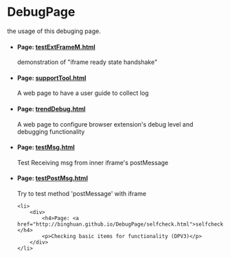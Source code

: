 DebugPage
=========
the usage of this debuging page.

<ul>
    <li>
        <div>
            <h4>Page: <a href="http://binghuan.github.io/DebugPage/testExtFrameM.html">testExtFrameM.html</a></h4>
            <p>demonstration of "iframe ready state handshake"</p>
        </div>
    </li>
    <li>
        <div>
            <h4>Page: <a href="http://binghuan.github.io/DebugPage/supportTool.html">supportTool.html</a></h4>
            <p>A web page to have a user guide to collect log</p>
        </div>
    </li>    
    <li>
        <div>
            <h4>Page: <a href="http://binghuan.github.io/DebugPage/trendDebug.html">trendDebug.html</a></h4>
            <p>A web page to configure browser extension's debug level and debugging functionality</p>
        </div>
    </li>            
    <li>
        <div>
            <h4>Page: <a href="http://binghuan.github.io/DebugPage/testMsg.html">testMsg.html</a></h4>
            <p>Test Receiving msg from inner iframe's postMessage</p>
        </div>
    </li>        
    <li>
        <div>
            <h4>Page: <a href="http://binghuan.github.io/DebugPage/testPostMsg.html">testPostMsg.html</a></h4>
            <p>Try to test method 'postMessage' with iframe</p>
        </div>
    </li>        
    
    <li>
        <div>
            <h4>Page: <a href="http://binghuan.github.io/DebugPage/selfcheck.html">selfcheck.html</a></h4>
            <p>Checking basic items for functionality (DPV3)</p>
        </div>
    </li>         
</ul>



